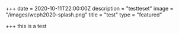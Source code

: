 +++
date = 2020-10-11T22:00:00Z
description = "testteset"
image = "/images/wcph2020-splash.png"
title = "test"
type = "featured"

+++
this is a test
